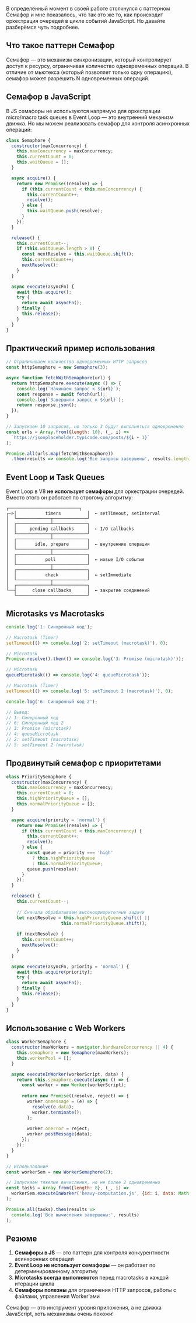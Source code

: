 В определённый момент в своей работе столкнулся с паттерном Семафор и мне показалось, что так это же то, как происходит оркестрация очередей в цикле событий JavaScript. Но давайте разберёмся чуть подробнее.
## Что такое паттерн Семафор

Семафор — это механизм синхронизации, который контролирует доступ к ресурсу, ограничивая количество одновременных операций. В отличие от мьютекса (который позволяет только одну операцию), семафор может разрешить N одновременных операций.

## Семафор в JavaScript

В JS семафоры не используются напрямую для оркестрации micro/macro task queues в Event Loop — это внутренний механизм движка. Но мы можем реализовать семафор для контроля асинхронных операций:

```javascript:semaphore.js
class Semaphore {
  constructor(maxConcurrency) {
    this.maxConcurrency = maxConcurrency;
    this.currentCount = 0;
    this.waitQueue = [];
  }

  async acquire() {
    return new Promise((resolve) => {
      if (this.currentCount < this.maxConcurrency) {
        this.currentCount++;
        resolve();
      } else {
        this.waitQueue.push(resolve);
      }
    });
  }

  release() {
    this.currentCount--;
    if (this.waitQueue.length > 0) {
      const nextResolve = this.waitQueue.shift();
      this.currentCount++;
      nextResolve();
    }
  }

  async execute(asyncFn) {
    await this.acquire();
    try {
      return await asyncFn();
    } finally {
      this.release();
    }
  }
}
```

## Практический пример использования

```javascript:example-usage.js
// Ограничиваем количество одновременных HTTP запросов
const httpSemaphore = new Semaphore(3);

async function fetchWithSemaphore(url) {
  return httpSemaphore.execute(async () => {
    console.log(`Начинаем запрос к ${url}`);
    const response = await fetch(url);
    console.log(`Завершили запрос к ${url}`);
    return response.json();
  });
}

// Запускаем 10 запросов, но только 3 будут выполняться одновременно
const urls = Array.from({length: 10}, (_, i) => 
  `https://jsonplaceholder.typicode.com/posts/${i + 1}`
);

Promise.all(urls.map(fetchWithSemaphore))
  .then(results => console.log('Все запросы завершены', results.length));
```

## Event Loop и Task Queues

Event Loop в V8 **не использует семафоры** для оркестрации очередей. Вместо этого он работает по строгому алгоритму:

```
┌───────────────────────────┐
┌─>│           timers          │  ← setTimeout, setInterval
│  └─────────────┬─────────────┘
│  ┌─────────────┴─────────────┐
│  │     pending callbacks     │  ← I/O callbacks
│  └─────────────┬─────────────┘
│  ┌─────────────┴─────────────┐
│  │       idle, prepare       │  ← внутренние операции
│  └─────────────┬─────────────┘
│  ┌─────────────┴─────────────┐
│  │           poll            │  ← новые I/O события
│  └─────────────┬─────────────┘
│  ┌─────────────┴─────────────┐
│  │           check           │  ← setImmediate
│  └─────────────┬─────────────┘
│  ┌─────────────┴─────────────┐
└──┤      close callbacks      │  ← закрытие соединений
   └───────────────────────────┘
```

## Microtasks vs Macrotasks

```javascript:event-loop-demo.js
console.log('1: Синхронный код');

// Macrotask (Timer)
setTimeout(() => console.log('2: setTimeout (macrotask)'), 0);

// Microtask
Promise.resolve().then(() => console.log('3: Promise (microtask)'));

// Microtask
queueMicrotask(() => console.log('4: queueMicrotask'));

// Macrotask (Timer)
setTimeout(() => console.log('5: setTimeout 2 (macrotask)'), 0);

console.log('6: Синхронный код 2');

// Вывод:
// 1: Синхронный код
// 6: Синхронный код 2
// 3: Promise (microtask)
// 4: queueMicrotask
// 2: setTimeout (macrotask)
// 5: setTimeout 2 (macrotask)
```

## Продвинутый семафор с приоритетами

```javascript:priority-semaphore.js
class PrioritySemaphore {
  constructor(maxConcurrency) {
    this.maxConcurrency = maxConcurrency;
    this.currentCount = 0;
    this.highPriorityQueue = [];
    this.normalPriorityQueue = [];
  }

  async acquire(priority = 'normal') {
    return new Promise((resolve) => {
      if (this.currentCount < this.maxConcurrency) {
        this.currentCount++;
        resolve();
      } else {
        const queue = priority === 'high' 
          ? this.highPriorityQueue 
          : this.normalPriorityQueue;
        queue.push(resolve);
      }
    });
  }

  release() {
    this.currentCount--;
    
    // Сначала обрабатываем высокоприоритетные задачи
    let nextResolve = this.highPriorityQueue.shift() || 
                     this.normalPriorityQueue.shift();
    
    if (nextResolve) {
      this.currentCount++;
      nextResolve();
    }
  }

  async execute(asyncFn, priority = 'normal') {
    await this.acquire(priority);
    try {
      return await asyncFn();
    } finally {
      this.release();
    }
  }
}
```

## Использование с Web Workers

```javascript:worker-semaphore.js
class WorkerSemaphore {
  constructor(maxWorkers = navigator.hardwareConcurrency || 4) {
    this.semaphore = new Semaphore(maxWorkers);
    this.workerPool = [];
  }

  async executeInWorker(workerScript, data) {
    return this.semaphore.execute(async () => {
      const worker = new Worker(workerScript);
      
      return new Promise((resolve, reject) => {
        worker.onmessage = (e) => {
          resolve(e.data);
          worker.terminate();
        };
        
        worker.onerror = reject;
        worker.postMessage(data);
      });
    });
  }
}

// Использование
const workerSem = new WorkerSemaphore(2);

// Запускаем тяжелые вычисления, но не более 2 одновременно
const tasks = Array.from({length: 8}, (_, i) => 
  workerSem.executeInWorker('heavy-computation.js', {id: i, data: Math.random()})
);

Promise.all(tasks).then(results => 
  console.log('Все вычисления завершены:', results)
);
```

## Резюме

1. **Семафоры в JS** — это паттерн для контроля конкурентности асинхронных операций
2. **Event Loop не использует семафоры** — он работает по детерминированному алгоритму
3. **Microtasks всегда выполняются** перед macrotasks в каждой итерации цикла
4. **Семафоры полезны** для ограничения HTTP запросов, работы с файлами, управления Worker'ами

Семафор — это инструмент уровня приложения, а не движка JavaScript, хоть механизмы очень похожи!
